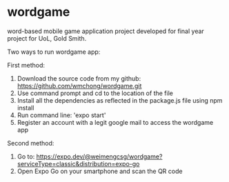 # wordgame
word-based mobile game application project developed for final year project for UoL, Gold Smith.

Two ways to run wordgame app:

First method:
1. Download the source code from my github: https://github.com/wmchong/wordgame.git
2. Use command prompt and cd to the location of the file
3. Install all the dependencies as reflected in the package.js file using npm install
4. Run command line: 'expo start'
5. Register an account with a legit google mail to access the wordgame app

Second method:
1. Go to: https://expo.dev/@weimengcsg/wordgame?serviceType=classic&distribution=expo-go
2. Open Expo Go on your smartphone and scan the QR code
